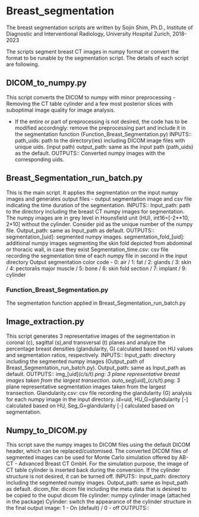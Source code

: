 # Breast_segmentation
The breast segmentation scripts are written by Sojin Shim, Ph.D., Institute of Diagnostic and Interventional Radiology, University Hospital Zurich, 2018-2023

The scripts segment breast CT images in numpy format or convert the format to be runable by the segmentation script. The details of each script are following.

## DICOM_to_numpy.py
This script converts the DICOM to numpy with minor preprocessing - Removing the CT table cylinder and a few most posterior slices with suboptimal image quality for image analysis.
* If the entire or part of preprocessing is not desired, the code has to be modified accordingly: remove the preprocessing part and include it in the segmentation function (Function_Breast_Segmentation.py)
INPUTS::
path_uids: path to the directory(ies) including DICOM image files with unique uids. (input path)
output_path: same as the input path (path_uids) as the default.
OUTPUTS::
Converted numpy images with the corresponding uids.

## Breast_Segmentation_run_batch.py
This is the main script. It applies the segmentation on the input numpy images and generates output files - output segmentation image and csv file indicating the time duration of the segmentation.
INPUTS::
Input_path: path to the directory including the breast CT numpy images for segmentation.
	The numpy images are in grey level in Hounsfield unit (HU), int16=[-2**10, 2*10] without the cylinder.
	Consider pid as the unique number of the numpy file. 
Output_path: same as Input_path as default.
OUTPUTS::
	segmentation_[uid]: segmented numpy images.
	segmentation_fold_[uid]: additional numpy images segmenting the skin fold depicted from abdominal or thoracic wall, in case they exist
	Segmentation_time.csv: csv file recording the segmentation time of each numpy file in second in the input directory
	Output segmentation color code - 0: air / 1: fat / 2: glands / 3: skin / 4: pectoralis major muscle / 5: bone / 6: skin fold section / 7: implant / 9: cylinder

### Function_Breast_Segmentation.py
The segmentation function applied in Breast_Segmentation_run_batch.py

## Image_extraction.py
This script generates 3 representative images of the segmentation in coronal (c), sagittal (s),and transversal (t) planes and analyze the percentage breast densities (glandularity, G) calculated based on HU values and segmentation ratios, respectively.
INPUTS::
Input_path: directory including the segmented numpy images (Output_path of Breast_Segmentation_run_batch.py).
Output_path: same as Input_path as default.
OUTPUTS::
img_[uid]_(c/s/t).png: 3 plane representative breast images taken from the largest transection.
auto_seg_[uid]_(c/s/t).png: 3 plane representative segmentation images taken from the largest transection.
Glandularity.csv: csv file recording the glandularity (G) analysis for each numpy image in the input directory.
id=uid, HU_G=glandularity [-] calculated based on HU, Seg_G=glandularity [-] calculated based on segmentation.

## Numpy_to_DICOM.py
This script save the numpy images to DICOM files using the default DICOM header, which can be replaced/customised. The converted DICOM files of segmented images can be used for Monte Carlo simulation offered by AB-CT - Advanced Breast CT GmbH. For the simulation purpose, the image of CT table cylinder is inserted back during the conversion. If the cylinder structure is not desired, it can be turned off.
INPUTS::
Input_path: directory including the segmented numpy images.
Output_path: same as Input_path as default.
dicom_file: dicom file including the meta data that is desired to be copied to the ouput dicom file
cylinder: numpy cylinder image (attached in the package)
Cylinder: switch the appearance of the cylinder structure in the final output image: 1 - On (default) / 0 - off
OUTPUTS:: 
